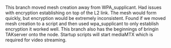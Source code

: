 This branch moved mesh creation away from WPA_supplicant. Had issues with encryption establishing on top of the L2 link. The mesh would form quickly, but encryption would be extremely inconsistent. Found if we moved mesh creation to a script and then used wpa_supplicant to only establish encryption it worked well. This branch also has the beginnings of bringin TAKserver onto the node. Startup scripts will start mediaMTX which is required for video streaming.
